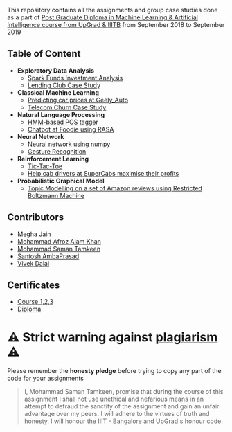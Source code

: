 This repository contains all the assignments and group case studies done as a part of [Post Graduate Diploma in Machine Learning & Artificial Intelligence course from UpGrad & IIITB](https://www.upgrad.com/data-science-pgd-iiitb/) from September 2018 to September 2019

## Table of Content
- **Exploratory Data Analysis**
  - [Spark Funds Investment Analysis](AMC_Investment_Analysis)
  - [Lending Club Case Study](Lending_Club_Case_Study)
- **Classical Machine Learning**
  - [Predicting car prices at Geely_Auto](Geely_Auto)
  - [Telecom Churn Case Study](Telecom_Churn)
- **Natural Language Processing**
  - [HMM-based POS tagger](HMM-based_POS_tagger)
  - [Chatbot at Foodie using RASA](Foodie)
- **Neural Network**
  - [Neural network using numpy](NN_Numpy)
  - [Gesture Recognition](Gesture_Recognition)
- **Reinforcement Learning**
  - [Tic-Tac-Toe](Tic-Tac-Toe)
  - [Help cab drivers at SuperCabs maximise their profits](SuperCabs)
- **Probabilistic Graphical Model**
  - [Topic Modelling on a set of Amazon reviews using Restricted Boltzmann Machine](TopicModelling_RBM)

## Contributors
- Megha Jain
- [Mohammad Afroz Alam Khan](https://www.linkedin.com/in/afrozalamkhan/)
- [Mohammad Saman Tamkeen](https://www.linkedin.com/in/samantamkeen/)
- [Santosh AmbaPrasad](https://www.linkedin.com/in/santoshambaprasad/)
- [Vivek Dalal](https://www.linkedin.com/in/vivek-d-181b712/) 

## Certificates
- [Course 1,2,3](https://www.credential.net/d2c9867d-d87d-4f5b-9ed8-6ef9104cd7e2)
- [Diploma](https://www.credential.net/53d30d39-065e-49bf-904e-8e5e2693e783)

# :warning: Strict warning against [plagiarism](https://en.wikipedia.org/wiki/Plagiarism) :warning:
Please remember the **honesty pledge** before trying to copy any part of the code for your assignments
> I, Mohammad Saman Tamkeen, promise that during the course of this assignment I shall not use unethical and nefarious means in an attempt to defraud the sanctity of the assignment and gain an unfair advantage over my peers. I will adhere to the virtues of truth and honesty. I will honour the IIIT - Bangalore and UpGrad's honour code.
